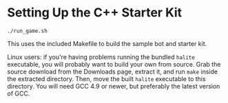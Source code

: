 # Setting Up the C++ Starter Kit

    ./run_game.sh
    
This uses the included Makefile to build the sample bot and starter kit.

Linux users: if you're having problems running the bundled `halite` 
executable, you will probably want to build your own from source. Grab the 
source download from the Downloads page, extract it, and run `make` inside
the extracted directory. Then, move the built `halite` executable to this
directory. You will need GCC 4.9 or newer, but preferably the latest version
of GCC.